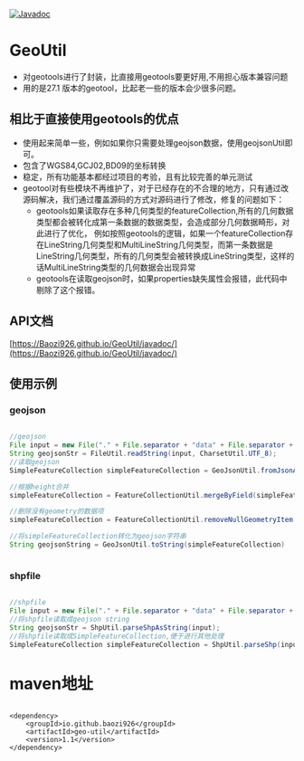 [![Javadoc](https://img.shields.io/badge/JavaDoc-Online-green)](https://Baozi926.github.io/GeoUtil/javadoc/)

# GeoUtil

* 对geotools进行了封装，比直接用geotools要更好用,不用担心版本兼容问题
* 用的是27.1 版本的geotool，比起老一些的版本会少很多问题。

## 相比于直接使用geotools的优点
* 使用起来简单一些，例如如果你只需要处理geojson数据，使用geojsonUtil即可。
* 包含了WGS84,GCJ02,BD09的坐标转换
* 稳定，所有功能基本都经过项目的考验，且有比较完善的单元测试
* geotool对有些模块不再维护了，对于已经存在的不合理的地方，只有通过改源码解决，我们通过覆盖源码的方式对源码进行了修改，修复的问题如下：
    * geotools如果读取存在多种几何类型的featureCollection,所有的几何数据类型都会被转化成第一条数据的数据类型，会造成部分几何数据畸形，对此进行了优化，
    例如按照geotools的逻辑，如果一个featureCollection存在LineString几何类型和MultiLineString几何类型，而第一条数据是LineString几何类型，所有的几何类型会被转换成LineString类型，这样的话MultiLineString类型的几何数据会出现异常
    * geotools在读取geojson时，如果properties缺失属性会报错，此代码中剔除了这个报错。
    

## API文档
[https://Baozi926.github.io/GeoUtil/javadoc/](https://Baozi926.github.io/GeoUtil/javadoc/)
    
## 使用示例

### geojson

```java

//geojson
File input = new File("." + File.separator + "data" + File.separator + "MergeBuilding.geojson");
String geojsonStr = FileUtil.readString(input, CharsetUtil.UTF_8);
//读取geojson
SimpleFeatureCollection simpleFeatureCollection = GeoJsonUtil.fromJsonAsSimpleFeatureCollection(geojsonStr, 7);

//根据height合并
simpleFeatureCollection = FeatureCollectionUtil.mergeByField(simpleFeatureCollection, "height", "MultiLineString", "String");

//删除没有geometry的数据项
simpleFeatureCollection = FeatureCollectionUtil.removeNullGeometryItem(simpleFeatureCollection)

//将simpleFeatureCollection转化为geojson字符串
String geojsonString = GeoJsonUtil.toString(simpleFeatureCollection)



```

### shpfile

```java

//shpfile
File input = new File("." + File.separator + "data" + File.separator + "杭州市城市建筑" + File.separator + "12杭州市建筑.shp");
//将shpfile读取成geojson string
String geojsonStr = ShpUtil.parseShpAsString(input);
//将shpfile读取成SimpleFeatureCollection,便于进行其他处理
SimpleFeatureCollection simpleFeatureCollection = ShpUtil.parseShp(input);

```



# maven地址

``` 

<dependency>
    <groupId>io.github.baozi926</groupId>
    <artifactId>geo-util</artifactId>
    <version>1.1</version>
</dependency>

```



